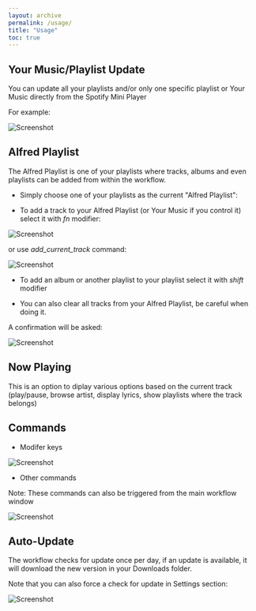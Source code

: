 ```yaml
---
layout: archive
permalink: /usage/
title: "Usage"
toc: true
---
```


## Your Music/Playlist Update

You can update all your playlists and/or only one specific playlist or Your Music directly from the Spotify Mini Player

For example:

![Screenshot](https://dl.dropboxusercontent.com/s/y5l5t7xct1ej9x3/D64DC2E2-4059-4222-BD5B-D37E6DB6B0BA-321-000018F92C0BB367.gif?dl=0)


## Alfred Playlist

The Alfred Playlist is one of your playlists where tracks, albums and even playlists can be added from within the workflow.

* Simply choose one of your playlists as the current "Alfred Playlist":

* To add a track to your Alfred Playlist (or Your Music if you control it) select it with *fn* modifier:

![Screenshot](https://i.cloudup.com/O9I8lqCvl3.png)

or use *add_current_track* command:

![Screenshot](https://dl.dropboxusercontent.com/s/y5l5t7xct1ej9x3/D64DC2E2-4059-4222-BD5B-D37E6DB6B0BA-321-000018F92C0BB367.gif?dl=0)

* To add an album or another playlist to your playlist select it with *shift* modifier

* You can also clear all tracks from your Alfred Playlist, be careful when doing it. 

A confirmation will be asked:

![Screenshot](https://dl.dropboxusercontent.com/u/2407971/Screenshots/Screenshot_2014-11-27_17.03.22.png)


## Now Playing

This is an option to diplay various options based on the current track (play/pause, browse artist, display lyrics, show playlists where the track belongs)

## Commands

* Modifer keys

![Screenshot](http://cl.ly/image/3o0w1r1l0v2M/Napkin.napkin%2025-11-14%2011.29.37%20AM.png)

* Other commands

Note: These commands can also be triggered from the main workflow window

![Screenshot](https://cldup.com/Kydbbt_26K.png)


## Auto-Update

The workflow checks for update once per day, if an update is available, it will download the new version in your Downloads folder.

Note that you can also force a check for update in Settings section:

![Screenshot](https://dl.dropboxusercontent.com/s/7octdzbzbjsmlz2/407BDBF3-F33E-49C3-A95A-FF77381DDAC6-321-0000193063444A58.gif?dl=0)